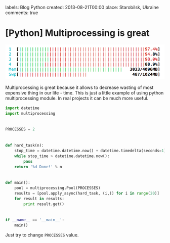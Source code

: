 labels: Blog
        Python
created: 2013-08-21T00:00
place: Starobilsk, Ukraine
comments: true

# [Python] Multiprocessing is great

![Multiprocessing](multiprocessing.png)

Multiprocessing is great because it allows to decrease wasting of most expensive thing in our life - time. This is just a little example of using python multiprocessing module. In real projects it can be much more useful.

```python
import datetime
import multiprocessing


PROCESSES = 2


def hard_task(n):
    stop_time = datetime.datetime.now() + datetime.timedelta(seconds=1)
    while stop_time > datetime.datetime.now():
        pass
    return '%d Done!' % n


def main():
    pool = multiprocessing.Pool(PROCESSES)
    results = [pool.apply_async(hard_task, (i,)) for i in range(20)]
    for result in results:
        print result.get()


if __name__ == '__main__':
    main()
```

Just try to change ```PROCESSES``` value.
